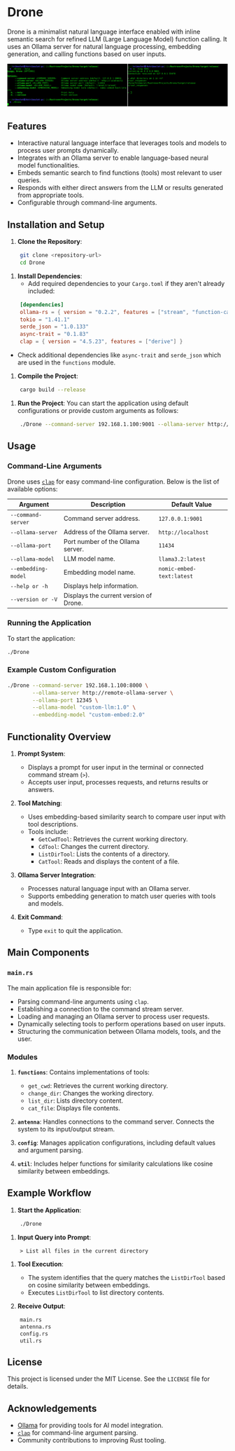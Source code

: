 # Drone
Drone is a minimalist natural language interface enabled with inline semantic search for refined LLM (Large Language Model) function calling. It uses an Ollama server for natural language processing, embedding generation, and calling functions based on user inputs.

![img.png](img.png)

## Features
- Interactive natural language interface that leverages tools and models to process user prompts dynamically.
- Integrates with an Ollama server to enable language-based neural model functionalities.
- Embeds semantic search to find functions (tools) most relevant to user queries.
- Responds with either direct answers from the LLM or results generated from appropriate tools.
- Configurable through command-line arguments.

## Installation and Setup
1. **Clone the Repository**:
``` sh
    git clone <repository-url>
    cd Drone
```
1. **Install Dependencies**:
    - Add required dependencies to your `Cargo.toml` if they aren't already included:
``` toml
    [dependencies]
    ollama-rs = { version = "0.2.2", features = ["stream", "function-calling", "chat-history", "default"] }
    tokio = "1.41.1"
    serde_json = "1.0.133"
    async-trait = "0.1.83"
    clap = { version = "4.5.23", features = ["derive"] }
```
- Check additional dependencies like `async-trait` and `serde_json` which are used in the `functions` module.

1. **Compile the Project**:
``` sh
    cargo build --release
```
1. **Run the Project**: You can start the application using default configurations or provide custom arguments as follows:
``` sh
    ./Drone --command-server 192.168.1.100:9001 --ollama-server http://my-ollama-server --ollama-model custom-model:1.0
```
## Usage
### Command-Line Arguments
Drone uses [`clap`]() for easy command-line configuration. Below is the list of available options:

| Argument | Description | Default Value |
| --- | --- | --- |
| `--command-server` | Command server address. | `127.0.0.1:9001` |
| `--ollama-server` | Address of the Ollama server. | `http://localhost` |
| `--ollama-port` | Port number of the Ollama server. | `11434` |
| `--ollama-model` | LLM model name. | `llama3.2:latest` |
| `--embedding-model` | Embedding model name. | `nomic-embed-text:latest` |
| `--help or -h` | Displays help information. |  |
| `--version or -V` | Displays the current version of Drone. |  |
### Running the Application
To start the application:
``` sh
./Drone
```
### Example Custom Configuration
``` sh
./Drone --command-server 192.168.1.100:8000 \
        --ollama-server http://remote-ollama-server \
        --ollama-port 12345 \
        --ollama-model "custom-llm:1.0" \
        --embedding-model "custom-embed:2.0"
```
## Functionality Overview
1. **Prompt System**:
    - Displays a prompt for user input in the terminal or connected command stream (`>`).
    - Accepts user input, processes requests, and returns results or answers.

2. **Tool Matching**:
    - Uses embedding-based similarity search to compare user input with tool descriptions.
    - Tools include:
        - `GetCwdTool`: Retrieves the current working directory.
        - `CdTool`: Changes the current directory.
        - `ListDirTool`: Lists the contents of a directory.
        - `CatTool`: Reads and displays the content of a file.

3. **Ollama Server Integration**:
    - Processes natural language input with an Ollama server.
    - Supports embedding generation to match user queries with tools and models.

4. **Exit Command**:
    - Type `exit` to quit the application.

## Main Components
### `main.rs`
The main application file is responsible for:
- Parsing command-line arguments using `clap`.
- Establishing a connection to the command stream server.
- Loading and managing an Ollama server to process user requests.
- Dynamically selecting tools to perform operations based on user inputs.
- Structuring the communication between Ollama models, tools, and the user.

### Modules
1. **`functions`**: Contains implementations of tools:
    - `get_cwd`: Retrieves the current working directory.
    - `change_dir`: Changes the working directory.
    - `list_dir`: Lists directory content.
    - `cat_file`: Displays file contents.

2. **`antenna`**: Handles connections to the command server. Connects the system to its input/output stream.
3. **`config`**: Manages application configurations, including default values and argument parsing.
4. **`util`**: Includes helper functions for similarity calculations like cosine similarity between embeddings.

## Example Workflow
1. **Start the Application**:
``` sh
    ./Drone
```
1. **Input Query into Prompt**:
``` 
    > List all files in the current directory
```
1. **Tool Execution**:
    - The system identifies that the query matches the `ListDirTool` based on cosine similarity between embeddings.
    - Executes `ListDirTool` to list directory contents.

2. **Receive Output**:
``` 
    main.rs
    antenna.rs
    config.rs
    util.rs
```

## License
This project is licensed under the MIT License. See the `LICENSE` file for details.
## Acknowledgements
- [Ollama]() for providing tools for AI model integration.
- [`clap`]() for command-line argument parsing.
- Community contributions to improving Rust tooling.
